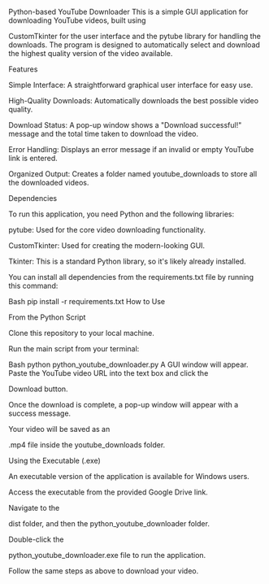 

Python-based YouTube Downloader
This is a simple GUI application for downloading YouTube videos, built using 

CustomTkinter for the user interface and the pytube library for handling the downloads. The program is designed to automatically select and download the highest quality version of the video available.


Features

Simple Interface: A straightforward graphical user interface for easy use.

High-Quality Downloads: Automatically downloads the best possible video quality.

Download Status: A pop-up window shows a "Download successful!" message and the total time taken to download the video.

Error Handling: Displays an error message if an invalid or empty YouTube link is entered.

Organized Output: Creates a folder named youtube_downloads to store all the downloaded videos.

Dependencies

To run this application, you need Python and the following libraries:

pytube: Used for the core video downloading functionality.

CustomTkinter: Used for creating the modern-looking GUI.

Tkinter: This is a standard Python library, so it's likely already installed.

You can install all dependencies from the requirements.txt file by running this command:

Bash
pip install -r requirements.txt
How to Use

From the Python Script

Clone this repository to your local machine.

Run the main script from your terminal:

Bash
python python_youtube_downloader.py
A GUI window will appear. Paste the YouTube video URL into the text box and click the 

Download button.

Once the download is complete, a pop-up window will appear with a success message.

Your video will be saved as an 

.mp4 file inside the youtube_downloads folder.

Using the Executable (.exe)

An executable version of the application is available for Windows users.

Access the executable from the provided Google Drive link.

Navigate to the 

dist folder, and then the python_youtube_downloader folder.

Double-click the 

python_youtube_downloader.exe file to run the application.

Follow the same steps as above to download your video.
